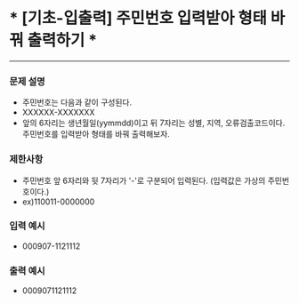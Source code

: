 # * [기초-입출력] 주민번호 입력받아 형태 바꿔 출력하기 * #

- - - 
### 문제 설명

- 주민번호는 다음과 같이 구성된다.
- XXXXXX-XXXXXXX
- 앞의 6자리는 생년월일(yymmdd)이고 뒤 7자리는 성별, 지역, 오류검출코드이다. 주민번호를 입력받아 형태를 바꿔 출력해보자.

### 제한사항

- 주민번호 앞 6자리와 뒷 7자리가 '-'로 구분되어 입력된다. (입력값은 가상의 주민번호이다.)
- ex)110011-0000000


### 입력 예시

- 000907-1121112

### 출력 예시

- 0009071121112




